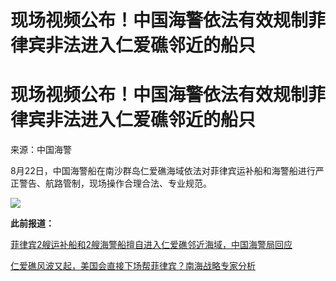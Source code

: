 # 现场视频公布！中国海警依法有效规制菲律宾非法进入仁爱礁邻近的船只

# 现场视频公布！中国海警依法有效规制菲律宾非法进入仁爱礁邻近的船只

来源：中国海警

8月22日，中国海警船在南沙群岛仁爱礁海域依法对菲律宾运补船和海警船进行严正警告、航路管制，现场操作合理合法、专业规范。

![](https://inews.gtimg.com/om_bt/OTq1hSw27vNulMdA4JsfNP14EUXWybUole9YXiVp7CKYAAA/1000)

**此前报道：**

[菲律宾2艘运补船和2艘海警船擅自进入仁爱礁邻近海域，中国海警局回应
](https://new.qq.com/rain/a/20230822A063TH00)

[仁爱礁风波又起，美国会直接下场帮菲律宾？南海战略专家分析](https://new.qq.com/rain/a/20230810A065E600)

